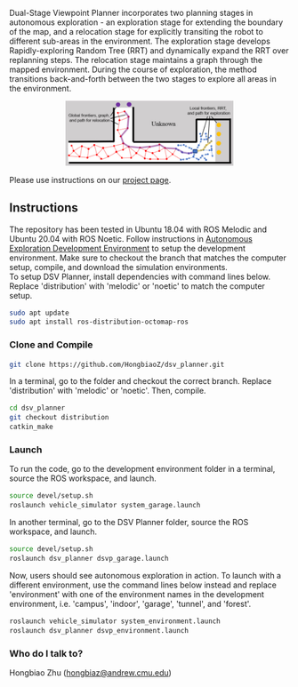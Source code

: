 Dual-Stage Viewpoint Planner incorporates two planning stages in autonomous exploration - an exploration stage for extending the boundary of the map, and a relocation stage for explicitly transiting the robot to different sub-areas in the environment. The exploration stage develops Rapidly-exploring Random Tree (RRT) and dynamically expand the RRT over replanning steps. The relocation stage maintains a graph through the mapped environment. During the course of exploration, the method transitions back-and-forth between the two stages to explore all areas in the environment.<br/>
<p align="center">
  <img src="image/system_overview.jpg" alt="Header" width="60%"/>
</p>

Please use instructions on our [project page](https://www.cmu-exploration.com/dsv-planner).

## Instructions ##
The repository has been tested in Ubuntu 18.04 with ROS Melodic and Ubuntu 20.04 with ROS Noetic. Follow instructions in [Autonomous Exploration Development Environment](https://www.cmu-exploration.com/) to setup the development environment. Make sure to checkout the branch that matches the computer setup, compile, and download the simulation environments.  
To setup DSV Planner, install dependencies with command lines below. Replace 'distribution' with 'melodic' or 'noetic' to match the computer setup.
```bash
sudo apt update
sudo apt install ros-distribution-octomap-ros
```
### Clone and Compile ###
```bash
git clone https://github.com/HongbiaoZ/dsv_planner.git
```
In a terminal, go to the folder and checkout the correct branch. Replace 'distribution' with 'melodic' or 'noetic'. Then, compile.
```bash
cd dsv_planner
git checkout distribution
catkin_make
```
### Launch ###
To run the code, go to the development environment folder in a terminal, source the ROS workspace, and launch.
```bash
source devel/setup.sh
roslaunch vehicle_simulator system_garage.launch
```
In another terminal, go to the DSV Planner folder, source the ROS workspace, and launch.
```bash
source devel/setup.sh
roslaunch dsv_planner dsvp_garage.launch
```
Now, users should see autonomous exploration in action. To launch with a different environment, use the command lines below instead and replace 'environment' with one of the environment names in the development environment, i.e. 'campus', 'indoor', 'garage', 'tunnel', and 'forest'.
```bash
roslaunch vehicle_simulator system_environment.launch
roslaunch dsv_planner dsvp_environment.launch
```
### Who do I talk to? ###
Hongbiao Zhu (hongbiaz@andrew.cmu.edu)
